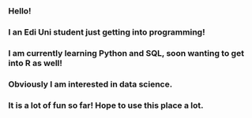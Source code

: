 ### Hello!
### I an Edi Uni student just getting into programming!
### I am currently learning Python and SQL, soon wanting to get into R as well!
### Obviously I am interested in data science.
### It is a lot of fun so far! Hope to use this place a lot.

<!--
**nabirosa/nabirosa** is a ✨ _special_ ✨ repository because its `README.md` (this file) appears on your GitHub profile.

Here are some ideas to get you started:

- 🔭 I’m currently working on ...
- 🌱 I’m currently learning ...
- 👯 I’m looking to collaborate on ...
- 🤔 I’m looking for help with ...
- 💬 Ask me about ...
- 📫 How to reach me: ...
- 😄 Pronouns: ...
- ⚡ Fun fact: ...
-->
